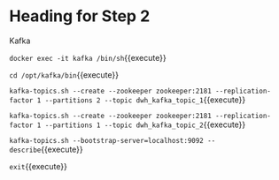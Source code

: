 # Heading for Step 2

Kafka

`docker exec -it kafka /bin/sh`{{execute}}

`cd /opt/kafka/bin`{{execute}}

`kafka-topics.sh --create --zookeeper zookeeper:2181 --replication-factor 1 --partitions 2 --topic dwh_kafka_topic_1`{{execute}}

`kafka-topics.sh --create --zookeeper zookeeper:2181 --replication-factor 1 --partitions 1 --topic dwh_kafka_topic_2`{{execute}}

`kafka-topics.sh --bootstrap-server=localhost:9092 --describe`{{execute}}

`exit`{{execute}}

